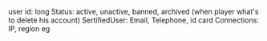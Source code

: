 user id: long
Status: active, unactive, banned, archived (when player what's to delete his account)
SertifiedUser: Email, Telephone, id card 
Connections: IP, region eg